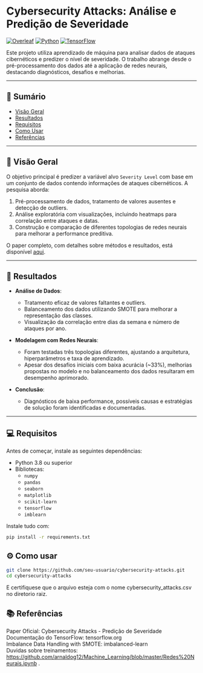 # Cybersecurity Attacks: Análise e Predição de Severidade

[![Overleaf](https://img.shields.io/badge/Overleaf-View%20Paper-green)](https://www.overleaf.com/read/yrpsnvhqxfny#b43068)
[![Python](https://img.shields.io/badge/Python-3.x-blue)](https://www.python.org/)
[![TensorFlow](https://img.shields.io/badge/TensorFlow-2.x-orange)](https://www.tensorflow.org/)

Este projeto utiliza aprendizado de máquina para analisar dados de ataques cibernéticos e predizer o nível de severidade. O trabalho abrange desde o pré-processamento dos dados até a aplicação de redes neurais, destacando diagnósticos, desafios e melhorias.

---

## 📑 **Sumário**
- [Visão Geral](#visão-geral)
- [Resultados](#resultados)
- [Requisitos](#requisitos)
- [Como Usar](#como-usar)
- [Referências](#referências)

---

## 🧐 **Visão Geral**
O objetivo principal é predizer a variável alvo `Severity Level` com base em um conjunto de dados contendo informações de ataques cibernéticos. A pesquisa aborda:
1. Pré-processamento de dados, tratamento de valores ausentes e detecção de outliers.
2. Análise exploratória com visualizações, incluindo heatmaps para correlação entre ataques e datas.
3. Construção e comparação de diferentes topologias de redes neurais para melhorar a performance preditiva.

O paper completo, com detalhes sobre métodos e resultados, está disponível [aqui](https://www.overleaf.com/read/yrpsnvhqxfny#b43068).

---

## 🎯 **Resultados**
- **Análise de Dados**:
  - Tratamento eficaz de valores faltantes e outliers.
  - Balanceamento dos dados utilizando SMOTE para melhorar a representação das classes.
  - Visualização da correlação entre dias da semana e número de ataques por ano.

- **Modelagem com Redes Neurais**:
  - Foram testadas três topologias diferentes, ajustando a arquitetura, hiperparâmetros e taxa de aprendizado.
  - Apesar dos desafios iniciais com baixa acurácia (~33\%), melhorias propostas no modelo e no balanceamento dos dados resultaram em desempenho aprimorado.

- **Conclusão**:
  - Diagnósticos de baixa performance, possíveis causas e estratégias de solução foram identificadas e documentadas. 

---

## 💻 **Requisitos**
Antes de começar, instale as seguintes dependências:

- Python 3.8 ou superior
- Bibliotecas:
  - `numpy`
  - `pandas`
  - `seaborn`
  - `matplotlib`
  - `scikit-learn`
  - `tensorflow`
  - `imblearn`

Instale tudo com:
```bash
pip install -r requirements.txt
```

## ⚙️ **Como usar**
```bash
git clone https://github.com/seu-usuario/cybersecurity-attacks.git
cd cybersecurity-attacks
```
E certifiquese que o arquivo esteja com o nome cybersecurity_attacks.csv no diretorio raiz.

## 📚 **Referências**
Paper Oficial: Cybersecurity Attacks - Predição de Severidade  
Documentação do TensorFlow: tensorflow.org  
Imbalance Data Handling with SMOTE: imbalanced-learn  
Duvidas sobre treinamentos: https://github.com/arnaldog12/Machine_Learning/blob/master/Redes%20Neurais.ipynb .

